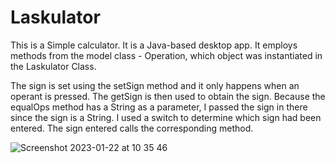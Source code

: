 # Laskulator
This is a Simple calculator. It is a Java-based desktop app. 
It employs methods from the model class - Operation, which object was instantiated in the Laskulator Class.

The sign is set using the setSign method and it only happens when an operant is pressed. 
The getSign is then used to obtain the sign. Because the 
equalOps method has a String as a parameter, I passed the sign in there since the sign is a String. 
I used a switch to determine which sign had been entered. The sign entered calls the corresponding
method.

![Screenshot 2023-01-22 at 10 35 46](https://user-images.githubusercontent.com/57866950/213920484-eda18fa3-77d5-4bfb-ac93-6e0cd6a2da4e.png)


